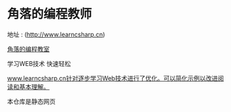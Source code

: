 # 角落的编程教师

地址 :  (http://www.learncsharp.cn)

[角落的编程教室](http://www.learncsharp.cn)



学习WEB技术
快速轻松

www.learncsharp.cn针对逐步学习Web技术进行了优化。可以简化示例以改进阅读和基本理解。


本仓库是静态网页








